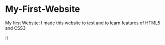 # My-First-Website
My first Website:
I made this website to test and to learn features of HTML5 and CSS3

:)
